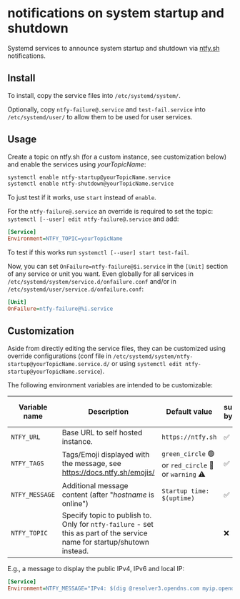 # notifications on system startup and shutdown

Systemd services to announce system startup and shutdown via [ntfy.sh](https://ntfy.sh) notifications.

## Install

To install, copy the service files into `/etc/systemd/system/`.

Optionally, copy `ntfy-failure@.service` and `test-fail.service` into `/etc/systemd/user/` to allow them to be used for user services.

## Usage

Create a topic on ntfy.sh (for a custom instance, see customization below) and enable the services using *yourTopicName*:

```sh
systemctl enable ntfy-startup@yourTopicName.service
systemctl enable ntfy-shutdown@yourTopicName.service
```

To just test if it works, use `start` instead of `enable`.

For the `ntfy-failure@.service` an override is required to set the topic: `systemctl [--user] edit ntfy-failure@.service` and add:

```ini
[Service]
Environment=NTFY_TOPIC=yourTopicName
```

To test if this works run `systemctl [--user] start test-fail`.

Now, you can set `OnFailure=ntfy-failure@$i.service` in the `[Unit]` section of any service or unit you want.
Even globally for all services in `/etc/systemd/system/service.d/onfailure.conf` and/or in `/etc/systemd/user/service.d/onfailure.conf`:

```ini
[Unit]
OnFailure=ntfy-failure@%i.service
```

## Customization

Aside from directly editing the service files, they can be customized using override configurations (conf file in `/etc/systemd/system/ntfy-startup@yourTopicName.service.d/` or using `systemctl edit ntfy-startup@yourTopicName.service`).

The following environment variables are intended to be customizable:

| Variable name | Description                                                                                                              | Default value                                           | supported by startup | supported by shutdown | supported by failure |
| ------------- |--------------------------------------------------------------------------------------------------------------------------|---------------------------------------------------------|----------------------|-----------------------|----------------------|
| `NTFY_URL`    | Base URL to self hosted instance.                                                                                        | `https://ntfy.sh`                                       | ✅️                   | ✅️                    | ✅                    |
| `NTFY_TAGS`   | Tags/Emoji displayed with the message, see https://docs.ntfy.sh/emojis/                                                  | `green_circle` 🟢️ or `red_circle` 🔴️ or `warning` ⚠️  | ✅️                   | ✅️                    | ✅                    |
| `NTFY_MESSAGE` | Additional message content (after "*hostname* is online")                                                                | `Startup time: $(uptime)`                               | ✅️                   | ❌️                    | ❌                    |
| `NTFY_TOPIC` | Specify topic to publish to. Only for `ntfy-failure` - set this as part of the service name for startup/shutown instead. |                                                         | ❌                    | ❌                     | ✅                    |

E.g., a message to display the public IPv4, IPv6 and local IP:

```ini
[Service]
Environment=NTFY_MESSAGE="IPv4: $(dig @resolver3.opendns.com myip.opendns.com +short -4) - IPv6: $(dig @resolver3.opendns.com myip.opendns.com +short -6) - Local IPs: $(hostname -i)"
```